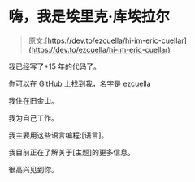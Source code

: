 # 嗨，我是埃里克·库埃拉尔

> 原文:[https://dev.to/ezcuella/hi-im-eric-cuellar](https://dev.to/ezcuella/hi-im-eric-cuellar)

我已经写了+15 年的代码了。

你可以在 GitHub 上找到我，名字是 [ezcuella](https://github.com/ezcuella)

我住在旧金山。

我为自己工作。

我主要用这些语言编程:[语言]。

我目前正在了解关于[主题]的更多信息。

很高兴见到你。